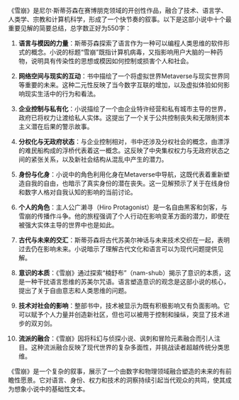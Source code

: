 《雪崩》是尼尔·斯蒂芬森在赛博朋克领域的开创性作品，融合了技术、语言学、人类学、宗教和计算机科学，形成了一个快节奏的叙事。以下是这部小说中十个最重要见解的简要总结，总字数正好为550字：

1. **语言与模因的力量**：斯蒂芬森探索了语言作为一种可以编程人类思维的软件形式的概念。小说的标题“雪崩”既指计算机病毒，又指影响用户大脑的一种药物，说明具有传染性的思想或模因如何控制或损害个人和社会。

2. **网络空间与现实的互动**：书中描绘了一个将虚拟世界Metaverse与现实世界同等重要的未来。这种二元性反映了当今数字互联的增加，以及虚拟体验如何影响现实生活中的行为和看法。

3. **企业控制与私有化**：小说描绘了一个由企业特许经营和私有城市主导的世界，政府已将权力让渡给私人实体。这提出了一个关于公共控制丧失和无限制资本主义潜在后果的警示故事。

4. **分权化与无政府状态**：与企业控制相对，书中还涉及分权社会的概念，由漂浮的难民船构成的浮桥代表着这一概念。这反映了中央集权权力与无政府状态之间的紧张关系，以及新社会结构从混乱中产生的潜力。

5. **身份与化身**：小说中的角色利用化身在Metaverse中导航，这既代表着重新塑造自我的自由，也暗示了真实身份的潜在丧失。这一见解预示了关于在线身份和数字人格对自我认知的影响的当前讨论。

6. **个人的角色**：主人公广濑寻（Hiro Protagonist）是一名自由黑客和剑客，与雪崩的传播作斗争。他的旅程强调了个人行动在影响变革方面的潜力，即使在被强大实体主导的世界中也是如此。

7. **古代与未来的交汇**：斯蒂芬森将古代苏美尔神话与未来技术交织在一起，表明过去仍在影响未来。小说暗示了理解古代文化和语言可以为现代问题提供见解。

8. **意识的本质**：《雪崩》通过探索“楠舒布”（nam-shub）揭示了意识的本质，这是一种干扰语言思维的苏美尔咒语。语言塑造意识的观念是这部小说的核心，提出了关于自由意志和人类思维的问题。

9. **技术对社会的影响**：整部书中，技术被显示为既有积极影响又有负面影响。它可以赋予个人力量并创造新社区，但也可以被用于控制和操纵，突显了技术进步的双刃剑。

10. **流派的融合**：《雪崩》因将科幻与侦探小说、讽刺和冒险元素融合而引人注目。这种流派融合反映了现代世界的复杂多面性，并挑战读者超越传统分类思维。

《雪崩》是一个复杂的叙事，展示了一个由数字和物理领域融合塑造的未来的有前瞻性愿景。它对语言、身份、权力和技术的洞察持续引起当代观众的共鸣，使其成为想象小说中的基础性文本。